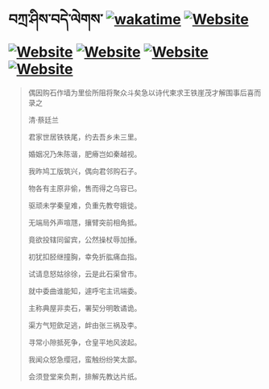 # བཀྲ་ཤིས་བདེ་ལེགས་	[![wakatime](https://wakatime.com/badge/user/5043ee4a-e361-4607-9d47-d557f2005d05.svg)](https://wakatime.com/@5043ee4a-e361-4607-9d47-d557f2005d05)	[![Website](https://img.shields.io/website?label=&up_color=orange&up_message=Tianchi&url=https%3A%2F%2Fshields.io)](https://tianchi.aliyun.com/home/science/scienceDetail?userId=1095279182618)	[![Website](https://img.shields.io/website?label=&up_color=green&up_message=Yuque&url=https%3A%2F%2Fshields.io)](https://www.yuque.com/ivanaxu)	[![Website](https://img.shields.io/website?label=&up_color=yellow&up_message=Leetcode&url=https%3A%2F%2Fshields.io)](https://leetcode.cn/u/ivanaxu)	[![Website](https://img.shields.io/website?label=&up_color=violet&up_message=AIstudio&url=https%3A%2F%2Fshields.io)](https://aistudio.baidu.com/aistudio/personalcenter/thirdview/979775)	[![Website](https://img.shields.io/website?label=&up_color=red&up_message=Gitee&url=https%3A%2F%2Fshields.io)](https://gitee.com/IvanaXu)
> 偶因购石作墙为里侩所阻将聚众斗矣急以诗代柬求王铁崖茂才解围事后喜而录之
>
> 清·蔡廷兰
>
> 君家世居铁铁尾，约去吾乡未三里。
> 
> 婚姻况乃朱陈谐，肥瘠岂如秦越视。
> 
> 我昨鸠工版筑兴，偶向君邻购石子。
> 
> 物各有主原非偷，售而得之乌容已。
> 
> 驱顽未学秦皇难，负重先教夸娥徙。
> 
> 无端局外声喧豗，攘臂突前相角抵。
> 
> 竟欲投辖同留宾，公然操杖辱加捶。
> 
> 初犹扣胫继撞胸，幸免折肱痛血指。
> 
> 试请息怒姑徐徐，云是此石渠曾市。
> 
> 就中委曲谁能知，遽呼宅主讯端委。
> 
> 主称典屋非卖石，署契分明敢谲诡。
> 
> 渠方气短歛足逃，衅由张三祸及李。
> 
> 寻常小隙抵死争，仓皇平地风波起。
> 
> 我闻众怒急缨冠，蛮触纷纷笑太鄙。
> 
> 会须登堂来负荆，排解先教达片纸。
